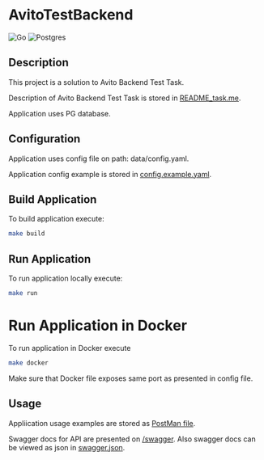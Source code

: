 # AvitoTestBackend

![Go](https://img.shields.io/badge/go-%2300ADD8.svg?style=for-the-badge&logo=go&logoColor=white)
![Postgres](https://img.shields.io/badge/postgres-%23316192.svg?style=for-the-badge&logo=postgresql&logoColor=white)

## Description

This project is a solution to Avito Backend Test Task.

Description of Avito Backend Test Task is stored in [README_task.me](README_task.md).

Application uses PG database.

## Configuration

Application uses config file on path: data/config.yaml.

Application config example is stored in [config.example.yaml](config.example.yaml).

## Build Application

To build application execute:

```bash
make build
```

## Run Application

To run application locally execute:

```bash
make run
```

# Run Application in Docker

To run application in Docker execute

```bash
make docker
```

Make sure that Docker file exposes same port as presented in config file.

## Usage

Appliication usage examples are stored as [PostMan file](AvitoTestBackend_Requests.postman_collection.json).

Swagger docs for API are presented on [/swagger](http://localhost:8080/swagger).
Also swagger docs can be viewed as json in [swagger.json](docs/swagger.json).
